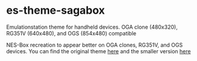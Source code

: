 # es-theme-sagabox
Emulationstation theme for handheld devices. OGA clone (480x320), RG351V (640x480), and OGS (854x480) compatible

NES-Box recreation to appear better on OGA clones, RG351V, and OGS devices. You can find the original theme [here](https://github.com/KALEL1981/es-theme-nes-box) and the smaller version [here](https://github.com/Jetup13/es-theme-nes-box)
